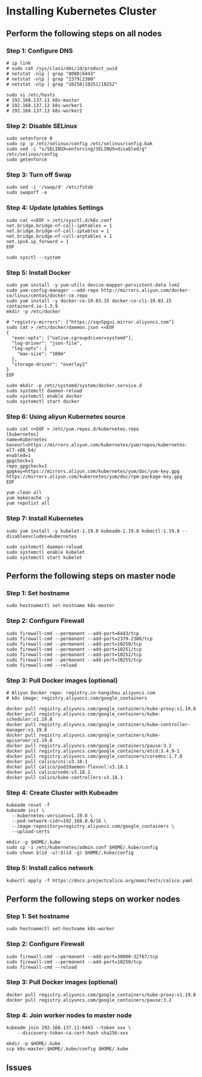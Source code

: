 # Installing Kubernetes Cluster

## Perform the following steps on all nodes

### Step 1: Configure DNS

```shell
# ip link
# sudo cat /sys/class/dmi/id/product_uuid
# netstat -nlp | grep "8080|6443"
# netstat -nlp | grep "2379|2380"
# netstat -nlp | grep "10250|10251|10252"

sudo vi /etc/hosts
# 192.168.137.11 k8s-master
# 192.168.137.12 k8s-worker1
# 192.168.137.13 k8s-worker2
```

### Step 2: Disable SELinux

```shell
sudo setenforce 0
sudo cp -p /etc/selinux/config /etc/selinux/config.bak
sudo sed -i "s/SELINUX=enforcing/SELINUX=disabled/g" /etc/selinux/config
sudo getenforce
```

### Step 3: Turn off Swap

```shell
sudo sed -i '/swap/d' /etc/fstab
sudo swapoff -a
```

### Step 4: Update Iptables Settings

```shell
sudo cat <<EOF > /etc/sysctl.d/k8s.conf
net.bridge.bridge-nf-call-ip6tables = 1
net.bridge.bridge-nf-call-iptables = 1
net.bridge.bridge-nf-call-arptables = 1
net.ipv4.ip_forward = 1
EOF

sudo sysctl --system
```

### Step 5: Install Docker

```shell
sudo yum install -y yum-utils device-mapper-persistent-data lvm2
sudo yum-config-manager --add-repo http://mirrors.aliyun.com/docker-ce/linux/centos/docker-ce.repo
sudo yum install -y docker-ce-19.03.15 docker-ce-cli-19.03.15 containerd.io-1.3.9
mkdir -p /etc/docker

# "registry-mirrors": ["https://sqx5pgui.mirror.aliyuncs.com"]
sudo cat > /etc/docker/daemon.json <<EOF
{
  "exec-opts": ["native.cgroupdriver=systemd"],
  "log-driver": "json-file",
  "log-opts": {
    "max-size": "100m"
  },
  "storage-driver": "overlay2"
}
EOF

sudo mkdir -p /etc/systemd/system/docker.service.d
sudo systemctl daemon-reload
sudo systemctl enable docker
sudo systemctl start docker
```

### Step 6: Using aliyun Kubernetes source

```shell
sudo cat <<EOF > /etc/yum.repos.d/kubernetes.repo
[kubernetes]
name=Kubernetes
baseurl=https://mirrors.aliyun.com/kubernetes/yum/repos/kubernetes-el7-x86_64/
enabled=1
gpgcheck=1
repo_gpgcheck=1
gpgkey=https://mirrors.aliyun.com/kubernetes/yum/doc/yum-key.gpg https://mirrors.aliyun.com/kubernetes/yum/doc/rpm-package-key.gpg
EOF

yum clean all
yum makecache -y
yum repolist all
```

### Step 7: Install Kubernetes

```shell
sudo yum install -y kubelet-1.19.8 kubeadm-1.19.8 kubectl-1.19.8 --disableexcludes=kubernetes

sudo systemctl daemon-reload
sudo systemctl enable kubelet
sudo systemctl start kubelet
```



## Perform the following steps on master node

### Step 1: Set hostname

```shell
sudo hostnamectl set-hostname k8s-master
```

### Step 2: Configure Firewall

```shell
sudo firewall-cmd --permanent --add-port=6443/tcp
sudo firewall-cmd --permanent --add-port=2379-2380/tcp
sudo firewall-cmd --permanent --add-port=10250/tcp
sudo firewall-cmd --permanent --add-port=10251/tcp
sudo firewall-cmd --permanent --add-port=10252/tcp
sudo firewall-cmd --permanent --add-port=10255/tcp
sudo firewall-cmd --reload
```

### Step 3: Pull Docker images (optional)

```shell
# Aliyun Docker repo: registry.cn-hangzhou.aliyuncs.com
# k8s image: registry.aliyuncs.com/google_containers

docker pull registry.aliyuncs.com/google_containers/kube-proxy:v1.19.8
docker pull registry.aliyuncs.com/google_containers/kube-scheduler:v1.19.8
docker pull registry.aliyuncs.com/google_containers/kube-controller-manager:v1.19.8
docker pull registry.aliyuncs.com/google_containers/kube-apiserver:v1.19.8
docker pull registry.aliyuncs.com/google_containers/pause:3.2
docker pull registry.aliyuncs.com/google_containers/etcd:3.4.9-1
docker pull registry.aliyuncs.com/google_containers/coredns:1.7.0
docker pull calico/cni:v3.18.1
docker pull calico/pod2daemon-flexvol:v3.18.1
docker pull calico/node:v3.18.1
docker pull calico/kube-controllers:v3.18.1
```

### Step 4: Create Cluster with Kubeadm

```shell
kubeadm reset -f
kubeadm init \
  --kubernetes-version=v1.19.8 \
  --pod-network-cidr=192.168.0.0/16 \
  --image-repository=registry.aliyuncs.com/google_containers \
  --upload-certs
  
mkdir -p $HOME/.kube
sudo cp -i /etc/kubernetes/admin.conf $HOME/.kube/config
sudo chown $(id -u):$(id -g) $HOME/.kube/config
```

### Step 5: Install calico network

```shell
kubectl apply -f https://docs.projectcalico.org/manifests/calico.yaml
```



## Perform the following steps on worker nodes

### Step 1: Set hostname

```shell
sudo hostnamectl set-hostname k8s-worker
```

### Step 2: Configure Firewall

```shell
sudo firewall-cmd --permanent --add-port=30000-32767/tcp
sudo firewall-cmd --permanent --add-port=10250/tcp
sudo firewall-cmd --reload
```

### Step 3: Pull Docker images (optional)

```
docker pull registry.aliyuncs.com/google_containers/kube-proxy:v1.19.8
docker pull registry.aliyuncs.com/google_containers/pause:3.2
```

### Step 4: Join worker nodes to master node

```shell
kubeadm join 192.168.137.11:6443 --token xxx \
    --discovery-token-ca-cert-hash sha256:xxx

mkdir -p $HOME/.kube
scp k8s-master:$HOME/.kube/config $HOME/.kube
```

## Issues

